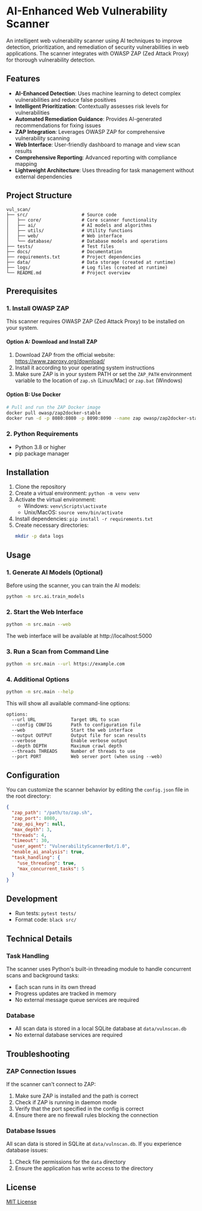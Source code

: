 # AI-Enhanced Web Vulnerability Scanner

An intelligent web vulnerability scanner using AI techniques to improve detection, prioritization, and remediation of security vulnerabilities in web applications. The scanner integrates with OWASP ZAP (Zed Attack Proxy) for thorough vulnerability detection.

## Features

- **AI-Enhanced Detection**: Uses machine learning to detect complex vulnerabilities and reduce false positives
- **Intelligent Prioritization**: Contextually assesses risk levels for vulnerabilities
- **Automated Remediation Guidance**: Provides AI-generated recommendations for fixing issues
- **ZAP Integration**: Leverages OWASP ZAP for comprehensive vulnerability scanning
- **Web Interface**: User-friendly dashboard to manage and view scan results
- **Comprehensive Reporting**: Advanced reporting with compliance mapping
- **Lightweight Architecture**: Uses threading for task management without external dependencies

## Project Structure

```
vul_scan/
├── src/                    # Source code
│   ├── core/               # Core scanner functionality
│   ├── ai/                 # AI models and algorithms
│   ├── utils/              # Utility functions
│   ├── web/                # Web interface
│   └── database/           # Database models and operations
├── tests/                  # Test files
├── docs/                   # Documentation
├── requirements.txt        # Project dependencies
├── data/                   # Data storage (created at runtime)
├── logs/                   # Log files (created at runtime)
└── README.md               # Project overview
```

## Prerequisites

### 1. Install OWASP ZAP

This scanner requires OWASP ZAP (Zed Attack Proxy) to be installed on your system.

#### Option A: Download and Install ZAP

1. Download ZAP from the official website: https://www.zaproxy.org/download/
2. Install it according to your operating system instructions
3. Make sure ZAP is in your system PATH or set the `ZAP_PATH` environment variable to the location of `zap.sh` (Linux/Mac) or `zap.bat` (Windows)

#### Option B: Use Docker

```bash
# Pull and run the ZAP Docker image
docker pull owasp/zap2docker-stable
docker run -d -p 8080:8080 -p 8090:8090 --name zap owasp/zap2docker-stable zap.sh -daemon -host 0.0.0.0 -port 8080 -config api.disablekey=true
```

### 2. Python Requirements

- Python 3.8 or higher
- pip package manager

## Installation

1. Clone the repository
2. Create a virtual environment: `python -m venv venv`
3. Activate the virtual environment:
   - Windows: `venv\Scripts\activate`
   - Unix/MacOS: `source venv/bin/activate`
4. Install dependencies: `pip install -r requirements.txt`
5. Create necessary directories:
   ```bash
   mkdir -p data logs
   ```

## Usage

### 1. Generate AI Models (Optional)

Before using the scanner, you can train the AI models:

```bash
python -m src.ai.train_models
```

### 2. Start the Web Interface

```bash
python -m src.main --web
```

The web interface will be available at http://localhost:5000

### 3. Run a Scan from Command Line

```bash
python -m src.main --url https://example.com
```

### 4. Additional Options

```bash
python -m src.main --help
```

This will show all available command-line options:

```
options:
  --url URL             Target URL to scan
  --config CONFIG       Path to configuration file
  --web                 Start the web interface
  --output OUTPUT       Output file for scan results
  --verbose             Enable verbose output
  --depth DEPTH         Maximum crawl depth
  --threads THREADS     Number of threads to use
  --port PORT           Web server port (when using --web)
```

## Configuration

You can customize the scanner behavior by editing the `config.json` file in the root directory:

```json
{
  "zap_path": "/path/to/zap.sh",
  "zap_port": 8080,
  "zap_api_key": null,
  "max_depth": 3,
  "threads": 4,
  "timeout": 30,
  "user_agent": "VulnerabilityScannerBot/1.0",
  "enable_ai_analysis": true,
  "task_handling": {
    "use_threading": true,
    "max_concurrent_tasks": 5
  }
}
```

## Development

- Run tests: `pytest tests/`
- Format code: `black src/`

## Technical Details

### Task Handling

The scanner uses Python's built-in threading module to handle concurrent scans and background tasks:

- Each scan runs in its own thread
- Progress updates are tracked in memory
- No external message queue services are required

### Database

- All scan data is stored in a local SQLite database at `data/vulnscan.db`
- No external database services are required

## Troubleshooting

### ZAP Connection Issues

If the scanner can't connect to ZAP:

1. Make sure ZAP is installed and the path is correct
2. Check if ZAP is running in daemon mode
3. Verify that the port specified in the config is correct
4. Ensure there are no firewall rules blocking the connection

### Database Issues

All scan data is stored in SQLite at `data/vulnscan.db`. If you experience database issues:

1. Check file permissions for the `data` directory
2. Ensure the application has write access to the directory

## License

[MIT License](LICENSE)
